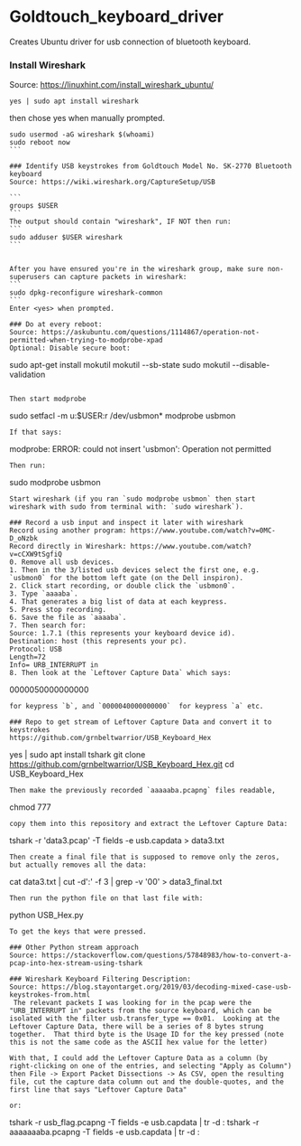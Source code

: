 # Goldtouch_keyboard_driver
Creates Ubuntu driver for usb connection of bluetooth keyboard.

### Install Wireshark
Source: https://linuxhint.com/install_wireshark_ubuntu/
```
yes | sudo apt install wireshark
```
then chose yes when manually prompted.
````
sudo usermod -aG wireshark $(whoami)
sudo reboot now
```

### Identify USB keystrokes from Goldtouch Model No. SK-2770 Bluetooth keyboard
Source: https://wiki.wireshark.org/CaptureSetup/USB

```
groups $USER
```
The output should contain "wireshark", IF NOT then run:
```
sudo adduser $USER wireshark
```


After you have ensured you're in the wireshark group, make sure non-superusers can capture packets in wireshark:
```
sudo dpkg-reconfigure wireshark-common
```
Enter <yes> when prompted.

### Do at every reboot:
Source: https://askubuntu.com/questions/1114867/operation-not-permitted-when-trying-to-modprobe-xpad
Optional: Disable secure boot:
````
sudo apt-get install mokutil
mokutil --sb-state
sudo mokutil --disable-validation
```

Then start modprobe
```
sudo setfacl -m u:$USER:r /dev/usbmon*
modprobe usbmon
```
If that says:
```
modprobe: ERROR: could not insert 'usbmon': Operation not permitted
```
Then run:
```
sudo modprobe usbmon
```
Start wireshark (if you ran `sudo modprobe usbmon` then start wireshark with sudo from terminal with: `sudo wireshark`).

### Record a usb input and inspect it later with wireshark
Record using another program: https://www.youtube.com/watch?v=0MC-D_oNzbk
Record directly in Wireshark: https://www.youtube.com/watch?v=cCXW9tSgfiQ
0. Remove all usb devices. 
1. Then in the 3/listed usb devices select the first one, e.g. `usbmon0` for the bottom left gate (on the Dell inspiron).
2. Click start recording, or double click the `usbmon0`.
3. Type `aaaaba`.
4. That generates a big list of data at each keypress.
5. Press stop recording.
6. Save the file as `aaaaba`.
7. Then search for:
Source: 1.7.1 (this represents your keyboard device id).
Destination: host (this represents your pc).
Protocol: USB
Length=72
Info= URB_INTERRUPT in
8. Then look at the `Leftover Capture Data` which says:
```
0000050000000000
```
for keypress `b`, and `0000040000000000`  for keypress `a` etc.

### Repo to get stream of Leftover Capture Data and convert it to keystrokes
https://github.com/grnbeltwarrior/USB_Keyboard_Hex

```
yes | sudo apt install tshark
git clone https://github.com/grnbeltwarrior/USB_Keyboard_Hex.git
cd USB_Keyboard_Hex
```
Then make the previously recorded `aaaaaba.pcapng` files readable, 
```
chmod 777
```
copy them into this repository and extract the Leftover Capture Data:
```
tshark -r 'data3.pcap' -T fields -e usb.capdata > data3.txt
```
Then create a final file that is supposed to remove only the zeros, but actually removes all the data:
```
cat data3.txt | cut -d':' -f 3 | grep -v '00' > data3_final.txt
```
Then run the python file on that last file with:
```
python USB_Hex.py
```
To get the keys that were pressed.

### Other Python stream approach
Source: https://stackoverflow.com/questions/57848983/how-to-convert-a-pcap-into-hex-stream-using-tshark

### Wireshark Keyboard Filtering Description:
Source: https://blog.stayontarget.org/2019/03/decoding-mixed-case-usb-keystrokes-from.html
 The relevant packets I was looking for in the pcap were the "URB_INTERRUPT in" packets from the source keyboard, which can be isolated with the filter usb.transfer_type == 0x01.  Looking at the Leftover Capture Data, there will be a series of 8 bytes strung together.  That third byte is the Usage ID for the key pressed (note this is not the same code as the ASCII hex value for the letter)

With that, I could add the Leftover Capture Data as a column (by right-clicking on one of the entries, and selecting "Apply as Column") then File -> Export Packet Dissections -> As CSV, open the resulting file, cut the capture data column out and the double-quotes, and the first line that says "Leftover Capture Data"

or:
```
tshark -r usb_flag.pcapng -T fields -e usb.capdata | tr -d :
tshark -r aaaaaaaba.pcapng -T fields -e usb.capdata | tr -d :
```
